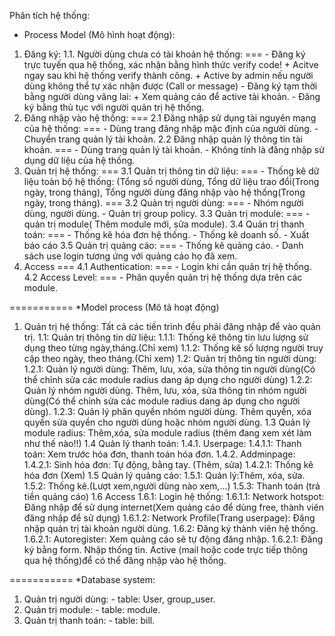 Phân tích hệ thống:
* Process Model (Mô hình hoạt động):
1. Đăng ký:
1.1. Người dùng chưa có tài khoản hệ thống:
===
        - Đăng ký trực tuyến qua hệ thống, xác nhận bằng hình thức verify code!
                + Acitve ngay sau khi hệ thống verify thành công.
                + Active by admin nếu người dùng không thể tự xác nhận được (Call or message)
        - Đăng ký tạm thời bằng người dùng vãng lai:
                + Xem quảng cáo để active tài khoản.
        - Đăng ký bằng thủ tục với người quản trị hệ thống.
2. Đăng nhập vào hệ thống:
===
2.1 Đăng nhập sử dụng tài nguyên mạng của hệ thống:
===
        - Dùng trang đăng nhập mặc định của người dùng.
        - Chuyển trang quản lý tài khoản.
2.2 Đăng nhập quản lý thông tin tài khoản.
===
        - Dùng trang quản lý tài khoản.
        - Không tính là đăng nhập sử dụng dữ liệu của hệ thống.
3. Quản trị hệ thống:
===
3.1 Quản trị thông tin dữ liệu:
===
        - Thống kê dữ liệu toàn bộ hệ thống: (Tổng số người dùng, Tổng dữ liệu trao đổi(Trong ngày, trong tháng), Tổng người dùng đăng nhập vào hệ thống(Trong ngày, trong tháng).
===
3.2 Quản trị người dùng:
===
        - Nhóm người dùng, người dùng.
        - Quản trị group policy.
3.3 Quản trị module:
===
        - quản trị module( Thêm module mới, sửa module).
3.4 Quản trị thanh toán: 
===
        - Thống kê hóa đơn hệ thống.
        - Thống kê doanh số.
        - Xuất báo cáo
3.5 Quản trị quảng cáo:
===
        - Thống kê quảng cáo.
        - Danh sách use login tương ứng với quảng cáo họ đã xem.
4. Access
===
4.1 Authentication:
===
        - Login khi cần quản trị hệ thống.
4.2 Access Level:
===
        - Phân quyền quản trị hệ thống dựa trên các module.
        
===========
*Model process (Mô tả hoạt động)

1. Quản trị hệ thống:
Tất cả các tiến trình đều phải đăng nhập để vào quản trị.
1.1: Quản trị thông tin dữ liệu: 
	1.1.1: Thống kê thông tin lưu lượng sử dụng theo từng ngày,tháng.(Chỉ xem) 
	1.1.2: Thống kê số lượng người truy cập theo ngày, theo tháng.(Chỉ xem)
1.2: Quản trị thông tin người dùng:
	1.2.1: Quản lý người dùng: Thêm, lưu, xóa, sửa thông tin người dùng(Có thể chỉnh sửa các module radius dang áp dụng cho người dùng)
	1.2.2: Quản lý nhóm người dùng. Thêm, lưu, xóa, sửa thông tin nhóm người dùng(Có thể chỉnh sửa các module radius dang áp dụng cho người dùng).
	1.2.3: Quản lý phân quyền nhóm người dùng. Thêm quyền, xóa quyền sửa quyền cho người dùng hoặc nhóm người dùng.
1.3 Quản lý module radius: Thêm,xóa, sửa module radius (thêm đang xem xét làm như thế nào!!)
1.4 Quản lý thanh toán:
	1.4.1. Userpage:
		1.4.1.1: Thanh toán: Xem trước hóa đơn, thanh toán hóa đơn.
	1.4.2. Addminpage: 
		1.4.2.1: Sinh hóa đơn: Tự động, bằng tay. (Thêm, sửa)
		1.4.2.1: Thống kê hóa đơn (Xem)
1.5 Quản lý quảng cáo: 
	1.5.1: Quản lý:Thêm, xóa, sửa.
	1.5.2: Thống kê.(Lượt xem,người dùng nào xem,...)
	1.5.3: Thanh toán (trả tiền quảng cáo)
1.6 Access
	1.6.1: Login hệ thống:
		1.6.1.1: Network hotspot: Đăng nhập để sử dụng internet(Xem quảng cáo để dùng free, thành viên đăng nhập để sử dụng)
		1.6.1.2: Network Profile(Trang userpage): Đăng nhập quản trị tài khoản người dùng.
	1.6.2: Đăng ký thành viên hệ thống.
		1.6.2.1: Autoregister: Xem quảng cáo sẽ tự động đăng nhập.
		1.6.2.1: Đăng ký bằng form. Nhập thống tin. Active (mail hoặc code trực tiếp thông qua hệ thống)để có thể đăng nhập vào hệ thống.
	
===========
*Database system:

1. Quản trị người dùng:
        - table: User, group_user.
2. Quản trị module:
        - table: module.
3. Quản trị thanh toán:
        - table: bill.
